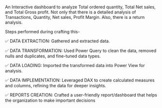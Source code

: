 An Interactive dashboard to analyze Total ordered quantity, Total Net sales, and Total Gross profit. 
Not only that there is a detailed analysis of Transactions, Quantity, Net sales, Profit Margin.
Also, there is a return analysis.

Steps performed during crafting this-

✅ DATA EXTRACTION: Gathered and extracted data.

✅ DATA TRANSFORMATION: Used Power Query to clean the data, removed nulls and duplicates, and fine-tuned data types.

✅ DATA LOADING: Imported the transformed data into Power View for analysis.

✅ DATA IMPLEMENTATION: Leveraged DAX to create calculated measures and columns, refining the data for deeper insights.

✅ REPORTS CREATION: Crafted a user-friendly report/dashboard that helps the organization to make important decisions
